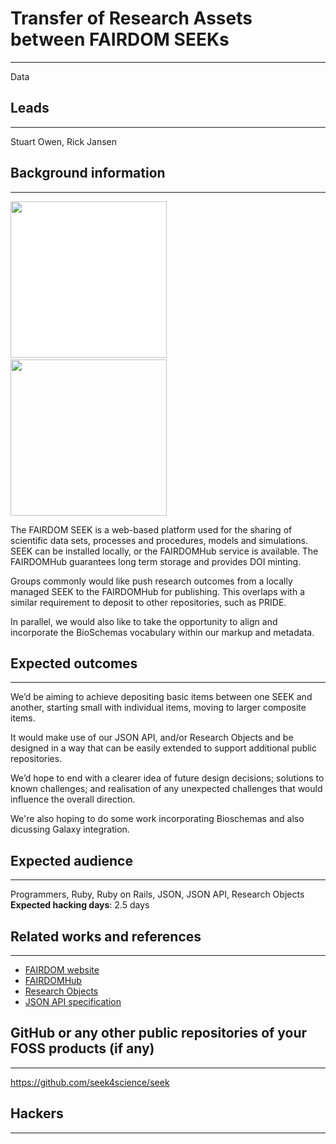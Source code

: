 # Transfer of Research Assets between FAIRDOM SEEKs

---

Data

## Leads
---
Stuart Owen, Rick Jansen

## Background information
---

[<img src='https://seek4science.org/assets/images/seek-logo.svg' width=250 style="background-color:white;">](http://seek4science.org) &nbsp;&nbsp;&nbsp;&nbsp; [<img src='https://github.com/seek4science/seek/raw/master/app/assets/images/logos/fairdom-logo.png' width=250>](https://fair-dom.org)



The FAIRDOM SEEK is a web-based platform used for the sharing of scientific data sets, processes and procedures, models and simulations. SEEK can be installed locally, or the FAIRDOMHub service is available. The FAIRDOMHub guarantees long term storage and provides DOI minting.

Groups commonly would like push research outcomes from a locally managed SEEK to the FAIRDOMHub for publishing. This overlaps with a similar requirement to deposit to other repositories, such as PRIDE.

In parallel, we would also like to take the opportunity to align and incorporate the BioSchemas vocabulary within our markup and metadata.


## Expected outcomes
---

We’d be aiming to achieve depositing basic items between one SEEK and another, starting small with individual items, moving to larger composite items.

It would make use of our JSON API, and/or Research Objects and be designed in a way that can be easily extended to support additional public repositories.

We’d hope to end with a clearer idea of future design decisions; solutions to known challenges; and realisation of any unexpected challenges that would influence the overall direction.

We're also hoping to do some work incorporating Bioschemas and also dicussing Galaxy integration.



## Expected audience
---

Programmers, Ruby, Ruby on Rails, JSON, JSON API, Research Objects
**Expected hacking days**: 2.5 days

## Related works and references
---

* [FAIRDOM website](https://fair-dom.org)
* [FAIRDOMHub](https://fairdomhub.org)
* [Research Objects](http://www.researchobject.org/)
* [JSON API specification](http://jsonapi.org/)

## GitHub or any other public repositories of your FOSS products (if any)
---

https://github.com/seek4science/seek

## Hackers
---
